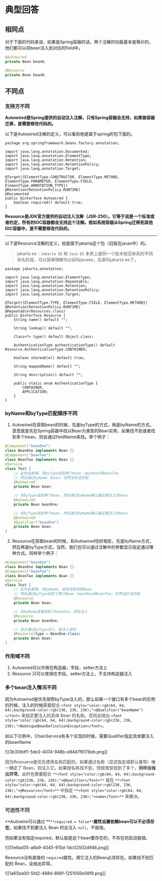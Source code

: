 # 典型回答
## 相同点
对于下面的代码来说，如果是Spring容器的话，两个注解的功能基本是等价的，他们都可以将bean注入到对应的field中。

```java
@Autowired
private Bean beanA;

@Resource
private Bean beanB;
```



## 不同点
### 支持方不同
**Autowired是Spring提供的自动注入注解，只有Spring容器会支持，如果做容器迁移，是需要修改代码的。**



以下是Autowired注解的定义，可以看到他是属于spring的包下面的。

```plain
package org.springframework.beans.factory.annotation;

import java.lang.annotation.Documented;
import java.lang.annotation.ElementType;
import java.lang.annotation.Retention;
import java.lang.annotation.RetentionPolicy;
import java.lang.annotation.Target;

@Target({ElementType.CONSTRUCTOR, ElementType.METHOD, ElementType.PARAMETER, ElementType.FIELD, ElementType.ANNOTATION_TYPE})
@Retention(RetentionPolicy.RUNTIME)
@Documented
public @interface Autowired {
    boolean required() default true;
}
```

 

**Resource是JDK官方提供的自动注入注解（JSR-250）。它等于说是一个标准或者约定，所有的IOC容器都会支持这个注解。假如系统容器从Spring迁移到其他IOC容器中，是不需要修改代码的。**

****

以下是Resource注解的定义，他是属于jakarta这个包（旧版在javax中）的。



> jakarta ee：`Jakarta EE` 和 `Java EE` 本质上是同一个技术规范体系的不同命名阶段，可以简单理解为以前叫javaee，后来叫jakarta ee了。
>



```plain
package jakarta.annotation;

import java.lang.annotation.ElementType;
import java.lang.annotation.Repeatable;
import java.lang.annotation.Retention;
import java.lang.annotation.RetentionPolicy;
import java.lang.annotation.Target;

@Target({ElementType.TYPE, ElementType.FIELD, ElementType.METHOD})
@Retention(RetentionPolicy.RUNTIME)
@Repeatable(Resources.class)
public @interface Resource {
    String name() default "";

    String lookup() default "";

    Class<?> type() default Object.class;

    AuthenticationType authenticationType() default Resource.AuthenticationType.CONTAINER;

    boolean shareable() default true;

    String mappedName() default "";

    String description() default "";

    public static enum AuthenticationType {
        CONTAINER,
        APPLICATION;
    }
}
```



### byName和byType匹配顺序不同
1. Autowired在获取bean的时候，先是byType的方式，再是byName的方式。意思就是先在Spring容器中找以Bean为类型的Bean实例，如果找不到或者找到多个bean，则会通过fieldName来找。举个例子：



```java
@Component("beanOne")
class BeanOne implements Bean {}
@Component("beanTwo")
class BeanTwo implements Bean {}
@Service
class Test {
    // 此时会报错，先byType找到两个bean：beanOne和beanTwo
    // 然后通过byName（bean）仍然没办法匹配
	@Autowired
    private Bean bean; 

    // 先byType找到两个bean，然后通过byName确认最后要注入的bean
    @Autowired
    private Bean beanOne;

    // 先byType找到两个bean，然后通过byName确认最后要注入的bean
    @Autowired
    @Qualifier("beanOne")
    private Bean bean;
}
```



2. Resource在获取bean的时候，和Autowired恰好相反，先是byName方式，然后再是byType方式。当然，我们也可以通过注解中的参数显示指定通过哪种方式。同样举个例子：

```java
@Component("beanOne")
class BeanOne implements Bean {}
@Component("beanTwo")
class BeanTwo implements Bean {}
@Service
class Test {
    // 此时会报错，先byName，发现没有找到bean
    // 然后通过byType找到了两个Bean：beanOne和beanTwo，仍然没办法匹配
	@Resource
    private Bean bean; 

    // 先byName直接找到了beanOne，然后注入
    @Resource
    private Bean beanOne;

    // 显示通过byType注入，能注入成功
    @Resource(type = BeanOne.class)
    private Bean bean;
}
```

### 作用域不同
1. Autowired可以作用在构造器，字段，setter方法上
2. Resource 只可以使用在字段，setter方法上，不支持构造器注入



### 多个bean注入情况不同


因为Autowired是优先按照byType注入的，那么如果一个接口有多个bean的实例的时候，注入的时候<font style="color:rgb(64, 64, 64);">需要配合 </font>`<font style="color:rgb(64, 64, 64);background-color:rgb(236, 236, 236);">@Qualifier("beanName")</font>`<font style="color:rgb(64, 64, 64);"> 来指定要注入的具体 Bean 的名称。否则会抛出 </font>`<font style="color:rgb(64, 64, 64);background-color:rgb(236, 236, 236);">NoUniqueBeanDefinitionException</font>`<font style="color:rgb(64, 64, 64);">。</font>

<font style="color:rgb(64, 64, 64);"></font>

如以下示例中，ChainService有多个实现的时候，需要Qualifier指定具体要注入的beanName

![[3b309df1-5de3-4074-948b-e84d7f6178eb.png]]



<font style="color:rgb(64, 64, 64);">因为Resouece是优先使用名称匹配的。如果通过名称（显式指定或默认推导）唯一确定了 Bean，则注入它。如果按名称找不到，但按类型找到了多个，</font>**<font style="color:rgb(64, 64, 64);">同样会抛出异常</font>**<font style="color:rgb(64, 64, 64);">。此时也需要配合 </font>`**<font style="color:rgb(64, 64, 64);background-color:rgb(236, 236, 236);">@Qualifier</font>**`<font style="color:rgb(64, 64, 64);"> 或在 </font>`**<font style="color:rgb(64, 64, 64);background-color:rgb(236, 236, 236);">@Resource</font>**`<font style="color:rgb(64, 64, 64);"> 中指定 </font>`**<font style="color:rgb(64, 64, 64);background-color:rgb(236, 236, 236);">name</font>**`<font style="color:rgb(64, 64, 64);"> 来解决。</font>

<font style="color:rgb(64, 64, 64);"></font>

### **<font style="color:rgb(64, 64, 64);">可选性不同</font>**


**Autowire可以通过 **`**required = false**`**属性设置依赖bean可以不必须存在**。如果找不到要注入 Bean 时会注入 `null`，不报错。



而如果没有指定required，默认就是这个bean要存在的，不存在则启动报错。

![[51e6ad35-a6b9-4045-915d-1dc02502d946.png]]



Resource没有直接的 `required`属性。用它注入的Bean必须存在。如果找不到匹配的 Bean，会抛出异常。



![[1a65ba00-5fd2-488d-896f-1251056e08f9.png]]

